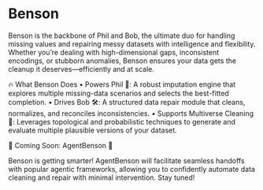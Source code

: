 # Benson

Benson is the backbone of Phil and Bob, the ultimate duo for handling missing values and repairing messy datasets with intelligence and flexibility. Whether you’re dealing with high-dimensional gaps, inconsistent encodings, or stubborn anomalies, Benson ensures your data gets the cleanup it deserves—efficiently and at scale.

🔥 What Benson Does
• Powers Phil 🧩: A robust imputation engine that explores multiple missing-data scenarios and selects the best-fitted completion.
• Drives Bob 🛠️: A structured data repair module that cleans, normalizes, and reconciles inconsistencies.
• Supports Multiverse Cleaning 🌌: Leverages topological and probabilistic techniques to generate and evaluate multiple plausible versions of your dataset.

🚀 Coming Soon: AgentBenson 🤖

Benson is getting smarter! AgentBenson will facilitate seamless handoffs with popular agentic frameworks, allowing you to confidently automate data cleaning and repair with minimal intervention. Stay tuned!
